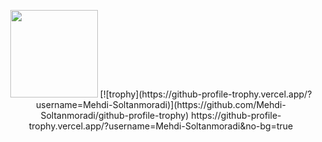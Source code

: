 <p align="center">
  <img width="140" src="https://user-images.githubusercontent.com/6661165/91657958-61b4fd00-eb00-11ea-9def-dc7ef5367e34.png" /> 
[![trophy](https://github-profile-trophy.vercel.app/?username=Mehdi-Soltanmoradi)](https://github.com/Mehdi-Soltanmoradi/github-profile-trophy)
https://github-profile-trophy.vercel.app/?username=Mehdi-Soltanmoradi&no-bg=true
